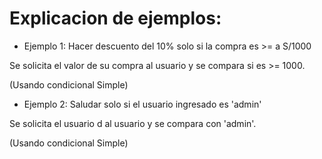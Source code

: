 # Explicacion de ejemplos:
- Ejemplo 1: Hacer descuento del 10% solo si la compra es >= a S/1000

Se solicita el valor de su compra al usuario y se compara si es >= 1000.

(Usando condicional Simple)


- Ejemplo 2: Saludar solo si el usuario ingresado es 'admin'

Se solicita el usuario d al usuario y se compara con 'admin'.

(Usando condicional Simple)